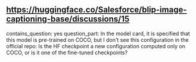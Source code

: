 ## https://huggingface.co/Salesforce/blip-image-captioning-base/discussions/15

contains_question: yes
question_part: In the model card, it is specified that this model is pre-trained on COCO, but I don't see this configuration in the official repo:
Is the HF checkpoint a new configuration computed only on COCO, or is it one of the fine-tuned checkpoints?